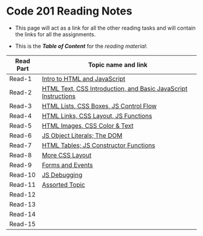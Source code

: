 # Code 201 Reading Notes

* This page will act as a link for all the other reading tasks and will contain the links for all the assignments.

* This is the ***Table of Content*** for the *reading material*:


 

| Read Part                    |       Topic name and link
-------------------------------|-----------------------------------
| Read-1                       | [Intro to HTML and JavaScript](https://badwan95.github.io/reading-notes/class-01)
| Read-2                       | [HTML Text, CSS Introduction, and Basic JavaScript Instructions](https://badwan95.github.io/reading-notes/class-02)
| Read-3                       |[HTML Lists, CSS Boxes, JS Control Flow](https://badwan95.github.io/reading-notes/class-03)
| Read-4                       |[HTML Links, CSS Layout, JS Functions](https://badwan95.github.io/reading-notes/class-04)
| Read-5                       |[HTML Images, CSS Color & Text](https://badwan95.github.io/reading-notes/class-05)
| Read-6                       |[JS Object Literals; The DOM](https://badwan95.github.io/reading-notes/class-06)
| Read-7                       |[HTML Tables; JS Constructor Functions](https://badwan95.github.io/reading-notes/class-07)
| Read-8                       |[More CSS Layout](https://badwan95.github.io/reading-notes/class-08)
| Read-9                       |[Forms and Events](https://badwan95.github.io/reading-notes/class-09)
| Read-10                      |[JS Debugging](https://badwan95.github.io/reading-notes/class-10)
| Read-11                      |[Assorted Topic](https://badwan95.github.io/reading-notes/class-11)
| Read-12                      |
| Read-13                      |
| Read-14                      |
| Read-15                      |
